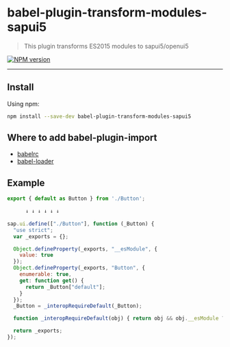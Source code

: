 # babel-plugin-transform-modules-sapui5

> This plugin transforms ES2015 modules to sapui5/openui5

[![NPM version](https://img.shields.io/npm/v/babel-plugin-transform-modules-sapui5.svg?style=flat)](https://npmjs.org/package/babel-plugin-transform-modules-sapui5)

----
## Install

Using npm:

```sh
npm install --save-dev babel-plugin-transform-modules-sapui5
```

## Where to add babel-plugin-import

- [babelrc](https://babeljs.io/docs/usage/babelrc/)
- [babel-loader](https://github.com/babel/babel-loader)

## Example

```javascript
export { default as Button } from './Button';

      ↓ ↓ ↓ ↓ ↓ ↓
      
sap.ui.define(["./Button"], function (_Button) {
  "use strict";
  var _exports = {};

  Object.defineProperty(_exports, "__esModule", {
    value: true
  });
  Object.defineProperty(_exports, "Button", {
    enumerable: true,
    get: function get() {
      return _Button["default"];
    }
  });
  _Button = _interopRequireDefault(_Button);

  function _interopRequireDefault(obj) { return obj && obj.__esModule ? obj : { "default": obj }; }

  return _exports;
});

```
